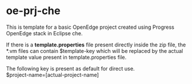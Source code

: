 # oe-prj-che
This is template for a basic OpenEdge project created using Progress OpenEdge stack in Eclipse che.

If there is a <b>template.properties</b> file present directly inside the zip file, the *.vm files can contain $template-key which will be replaced by the actual template value present in template.properties file.

The following key is present as default for direct use. <br/> 
$project-name=[actual-project-name]
